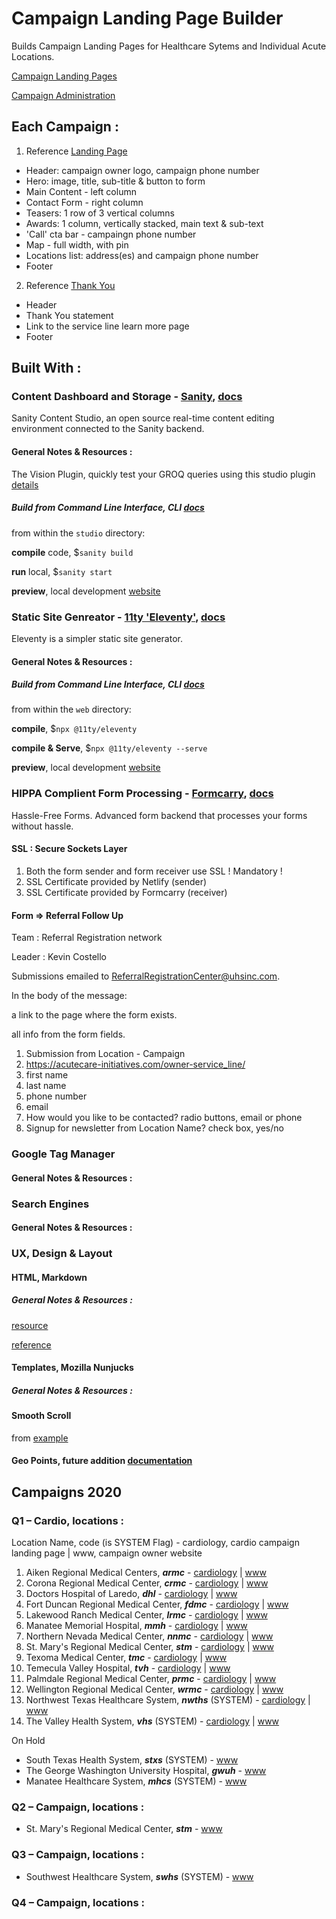 # Campaign Landing Page Builder

Builds Campaign Landing Pages for Healthcare Sytems and Individual Acute Locations.

[Campaign Landing Pages](https://acutecare-initiatives.com/owner_code-service_line_code "add /<owner code> - <service line code>")

[Campaign Administration](https://studio.acutecare-initiatives.com/ "Sanity Studio")

## Each Campaign :

1. Reference [Landing Page](https://https://acutecare-initiatives.com/owner-service_line/)

  * Header: campaign owner logo, campaign phone number
  * Hero: image, title, sub-title & button to form
  * Main Content - left column
  * Contact Form - right column
  * Teasers: 1 row of 3 vertical columns
  * Awards: 1 column, vertically stacked, main text & sub-text
  * 'Call' cta bar - campaingn phone number
  * Map - full width, with pin
  * Locations list: address(es) and campaign phone number
  * Footer

2. Reference [Thank You](https://acutecare-initiatives.com/owner-service_line/thank-you/)

  * Header
  * Thank You statement
  * Link to the service line learn more page
  * Footer

## Built With :

### Content Dashboard and Storage - [Sanity](https://www.sanity.io), [docs](https://www.sanity.io/docs)

Sanity Content Studio, an open source real-time content editing environment connected to the Sanity backend.

#### General Notes & Resources :

The Vision Plugin, quickly test your GROQ queries using this studio plugin [details](https://www.sanity.io/docs/the-vision-plugin "Vision Sanity Plugin")

##### Build from Command Line Interface, CLI [docs](https://www.sanity.io/docs/cli)

from within the `studio` directory:

**compile** code, $`sanity build`

**run** local, $`sanity start`

**preview**, local development [website](http://localhost:3333 "development Sanity Studio")

### Static Site Genreator - [11ty 'Eleventy'](https://www.11ty.dev/), [docs](https://www.11ty.io/docs/)

Eleventy is a simpler static site generator.

#### General Notes & Resources :

##### Build from Command Line Interface, CLI [docs](https://www.11ty.dev/docs/usage/)

from within the `web` directory:

**compile**, $`npx @11ty/eleventy`

**compile & Serve**, $`npx @11ty/eleventy --serve`

**preview**, local development [website](http://localhost:8080 "development website")

### HIPPA Complient Form Processing - [Formcarry](https://formcarry.com), [docs](https://www.formcarry.com/documentation/getting-started)

Hassle-Free Forms. Advanced form backend that processes your forms without hassle.

#### SSL : Secure Sockets Layer

1. Both the form sender and form receiver use SSL ! Mandatory !
2. SSL Certificate provided by Netlify (sender)
3. SSL Certificate provided by Formcarry (receiver)

#### Form => Referral Follow Up

Team   : Referral Registration network

Leader : Kevin Costello

Submissions emailed to ReferralRegistrationCenter@uhsinc.com.

In the body of the message:

a link to the page where the form exists.

all info from the form fields.

1. Submission from Location - Campaign
2. https://acutecare-initiatives.com/owner-service_line/
3. first name
4. last name
5. phone number
6. email
7. How would you like to be contacted? radio buttons, email or phone
8. Signup for newsletter from Location Name? check box, yes/no 

### Google Tag Manager
#### General Notes & Resources :

### Search Engines 
#### General Notes & Resources :

### UX, Design & Layout
#### HTML, Markdown

##### General Notes & Resources :

[resource](https://guides.github.com/features/mastering-markdown/)

[reference](https://github.com/adam-p/markdown-here/wiki/Markdown-Cheatsheet)

#### Templates, Mozilla Nunjucks

##### General Notes & Resources :

#### Smooth Scroll

from [example](https://www.w3schools.com/howto/howto_css_smooth_scroll.asp)

#### Geo Points, future addition [documentation](https://www.sanity.io/docs/geopoint-type)

## Campaigns 2020

### Q1 – Cardio, locations :

   Location Name, code (is SYSTEM Flag) - cardiology, cardio campaign landing page | www, campaign owner website

1. Aiken Regional Medical Centers, **_armc_** - [cardiology](https://acutecare-initiatives.com/armc-cardio/) | [www](https://www.aikenregional.com/ "Aiken Regional Medical Centers, website")
2. Corona Regional Medical Center, **_crmc_** - [cardiology](https://acutecare-initiatives.com/crmc-cardio/) | [www](https://www.coronaregional.com/ "Corona Regional Medical Center, website")
3. Doctors Hospital of Laredo, **_dhl_** - [cardiology](https://acutecare-initiatives.com/dhl-cardio/) | [www](https://www.doctorshosplaredo.com/ "Doctors Hospital of Laredo, website")
4. Fort Duncan Regional Medical Center, **_fdmc_** - [cardiology](https://acutecare-initiatives.com/fdmc-cardio/) | [www](https://www.fortduncanmedicalcenter.com/ "Fort Duncan Regional Medical Center, website")
5. Lakewood Ranch Medical Center, **_lrmc_** - [cardiology](https://acutecare-initiatives.com/lrmc-cardio/) | [www](https://www.lakewoodranchmedicalcenter.com/ "Lakewood Ranch Medical Center, website")
6. Manatee Memorial Hospital, **_mmh_** - [cardiology](https://acutecare-initiatives.com/mmh-cardio/) | [www](https://www.manateememorial.com/ "Manatee Memorial Hospital, website")
7. Northern Nevada Medical Center, **_nnmc_** - [cardiology](https://acutecare-initiatives.com/nnmc-cardio/) | [www](https://www.nnmc.com/ "Northern Nevada Medical Center, website")
8. St. Mary's Regional Medical Center, **_stm_** - [cardiology](https://acutecare-initiatives.com/stm-cardio) | [www](https://www.stmarysregional.com/ "St. Mary's Regional Medical Center, website")
9. Texoma Medical Center, **_tmc_** - [cardiology](https://acutecare-initiatives.com/tmc-cardio/) | [www](https://www.texomamedicalcenter.net/ "Texoma Medical Center, website")
10. Temecula Valley Hospital, **_tvh_** - [cardiology](https://acutecare-initiatives.com/tvh-cardio/) | [www](https://www.temeculavalleyhospital.com/ "Temecula Valley Hospital, website")
11. Palmdale Regional Medical Center, **_prmc_** - [cardiology](https://acutecare-initiatives.com/prmc-cardio/) | [www](https://www.palmdaleregional.com/ "Palmdale Regional Medical Center, website")
12. Wellington Regional Medical Center, **_wrmc_** - [cardiology](https://acutecare-initiatives.com/wrmc-cardio/) | [www](https://www.wellingtonregional.com/ "Wellington Regional Medical Center, website")
13. Northwest Texas Healthcare System, **_nwths_** (SYSTEM) - [cardiology](https://acutecare-initiatives.com/nwths-cardio/) | [www](https://www.nwths.com/ "Northwest Texas Healthcare System, website")
14. The Valley Health System, **_vhs_** (SYSTEM) - [cardiology](https://acutecare-initiatives.com/vhs-cardio/) | [www](https://www.valleyhealthsystemlv.com/ "The Valley Health System, website")

On Hold
* South Texas Health System, **_stxs_** (SYSTEM) - [www](https://www.southtexashealthsystem.com/ "South Texas Health System, website")
* The George Washington University Hospital, **_gwuh_** - [www](https://www.gwhospital.com/ "The George Washington University Hospital, website")
* Manatee Healthcare System, **_mhcs_** (SYSTEM) - [www](https://www.manateehealthcaresystem.com/ "Manatee Healthcare System, website")

### Q2 – Campaign, locations :
- St. Mary's Regional Medical Center, **_stm_** - [www](https://www.stmarysregional.com/ "St. Mary's Regional Medical Center, website")

### Q3 – Campaign, locations :
- Southwest Healthcare System, **_swhs_** (SYSTEM) - [www](https://www.swhealthcaresystem.com/ "Southwest Healthcare System, website")

### Q4 – Campaign, locations :